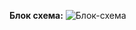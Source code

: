 **Блок схема:**
![Блок-схема](https://af.attachmail.ru/cgi-bin/readmsg/Copy+of+Untitled+Diagram.drawio.png?x-email=tima1002100@mail.ru&rid=422145464640787043908803797562528950897&&id=16749010860001323330%3B0%3B1&project=cloud&x-email=tima1002100%40mail.ru)